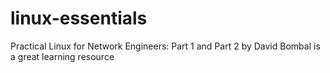 # linux-essentials
Practical Linux for Network Engineers: Part 1 and Part 2
by David Bombal is a great learning resource
